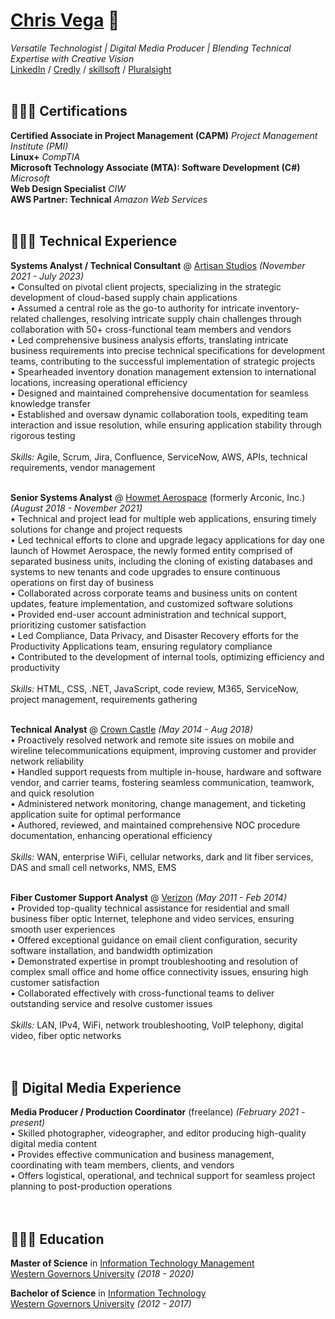 # [Chris Vega](mailto:chris@twop0intfive.xyz) 📧

_Versatile Technologist | Digital Media Producer | Blending Technical Expertise with Creative Vision_ <br>
[LinkedIn](https://www.linkedin.com/in/chrisevega/) / [Credly](https://www.credly.com/users/christian-vega.3c10d314/badges) / [skillsoft](https://skillsoft.digitalbadges.skillsoft.com/profile/christianvega767921/wallet) / [Pluralsight](https://app.pluralsight.com/profile/twop0intfive) <br><br>



## 👨🏻‍💻 Certifications
**Certified Associate in Project Management (CAPM)**  _Project Management Institute (PMI)_<br>
**Linux+**  _CompTIA_<br>
**Microsoft Technology Associate (MTA): Software Development (C#)**  _Microsoft_<br>
**Web Design Specialist**  _CIW_<br>
**AWS Partner: Technical**  _Amazon Web Services_
<br><br>



## 👨🏻‍💻 Technical Experience

**Systems Analyst / Technical Consultant** @ [Artisan Studios](https://www.artisan-studios.com) _(November 2021 - July 2023)_ <br>
  • Consulted on pivotal client projects, specializing in the strategic development of cloud-based supply chain applications<br>
  • Assumed a central role as the go-to authority for intricate inventory-related challenges, resolving intricate supply chain challenges through collaboration with 50+ cross-functional team members and vendors<br>
  • Led comprehensive business analysis efforts, translating intricate business requirements into precise technical specifications for development teams, contributing to the successful implementation of strategic projects<br>
  • Spearheaded inventory donation management extension to international locations, increasing operational efficiency<br>
  • Designed and maintained comprehensive documentation for seamless knowledge transfer<br>
  • Established and oversaw dynamic collaboration tools, expediting team interaction and issue resolution, while ensuring application stability through rigorous testing
  <br><br>
  _Skills:_ Agile, Scrum, Jira, Confluence, ServiceNow, AWS, APIs, technical requirements, vendor management
<br><br>

**Senior Systems Analyst** @ [Howmet Aerospace](https://www.howmet.com/) (formerly Arconic, Inc.) _(August 2018 - November 2021)_ <br>
  • Technical and project lead for multiple web applications, ensuring timely solutions for change and project requests<br>
  • Led technical efforts to clone and upgrade legacy applications for day one launch of Howmet Aerospace, the newly formed entity comprised of separated business units, including the cloning of existing databases and systems to new tenants and code upgrades to ensure continuous operations on first day of business<br>
  • Collaborated across corporate teams and business units on content updates, feature implementation, and customized software solutions<br>
  • Provided end-user account administration and technical support, prioritizing customer satisfaction<br>
  • Led Compliance, Data Privacy, and Disaster Recovery efforts for the Productivity Applications team, ensuring regulatory compliance<br>
  • Contributed to the development of internal tools, optimizing efficiency and productivity
  <br><br>
  _Skills:_ HTML, CSS, .NET, JavaScript, code review, M365, ServiceNow, project management, requirements gathering
<br><br>

**Technical Analyst** @ [Crown Castle](http://www.crowncastle.com/) _(May 2014 - Aug 2018)_ <br>
  • Proactively resolved network and remote site issues on mobile and wireline telecommunications equipment, improving customer and provider network reliability<br>
  • Handled support requests from multiple in-house, hardware and software vendor, and carrier teams, fostering seamless communication, teamwork, and quick resolution<br>
  • Administered network monitoring, change management, and ticketing application suite for optimal performance<br>
  • Authored, reviewed, and maintained comprehensive NOC procedure documentation, enhancing operational efficiency
  <br><br>
  _Skills:_ WAN, enterprise WiFi, cellular networks, dark and lit fiber services, DAS and small cell networks, NMS, EMS
<br><br>

**Fiber Customer Support Analyst** @ [Verizon](https://www.verizon.com/) _(May 2011 - Feb 2014)_ <br>
  • Provided top-quality technical assistance for residential and small business fiber optic Internet, telephone and video services, ensuring smooth user experiences<br>
  • Offered exceptional guidance on email client configuration, security software installation, and bandwidth optimization<br>
  • Demonstrated expertise in prompt troubleshooting and resolution of complex small office and home office connectivity issues, ensuring high customer satisfaction<br>
  • Collaborated effectively with cross-functional teams to deliver outstanding service and resolve customer issues
  <br><br>
  _Skills:_ LAN, IPv4, WiFi, network troubleshooting, VoIP telephony, digital video, fiber optic networks
<br><br><br>
    
  
  
## 🎥 Digital Media Experience

**Media Producer / Production Coordinator** (freelance) _(February 2021 - present)_ <br>
  • Skilled photographer, videographer, and editor producing high-quality digital media content<br>
  • Provides effective communication and business management, coordinating with team members, clients, and vendors<br>
  • Offers logistical, operational, and technical support for seamless project planning to post-production operations
<br><br><br>



## 👨🏻‍🎓 Education

**Master of Science** in [Information Technology Management](https://www.wgu.edu/online-it-degrees/information-technology-management-masters-program.html)<br>
[Western Governors University](https://www.wgu.edu/) _(2018 - 2020)_ <br>

**Bachelor of Science** in [Information Technology](https://www.wgu.edu/online-it-degrees/information-technology-bachelors-program.html)<br>
[Western Governors University](https://www.wgu.edu/) _(2012 - 2017)_ <br>